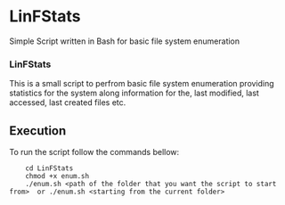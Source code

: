 # LinFStats
Simple Script written in Bash for basic file system enumeration


### LinFStats
This is a small script to perfrom basic file system enumeration providing statistics for the system along information for the, last modified, last accessed, last created files etc.

## Execution 
To run the script follow the commands bellow:

``` git clone https://github.com/0xShad3/LinFStats.git
    cd LinFStats
    chmod +x enum.sh
    ./enum.sh <path of the folder that you want the script to start from>  or ./enum.sh <starting from the current folder>
   
```
    
